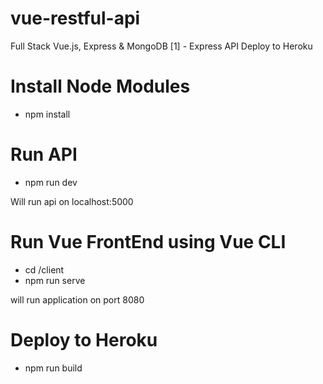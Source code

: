 # vue-restful-api
Full Stack Vue.js, Express &amp; MongoDB [1] - Express API Deploy to Heroku

# Install Node Modules
- npm install

# Run API
- npm run dev

Will run api on localhost:5000

# Run Vue FrontEnd using Vue CLI
- cd /client
- npm run serve

will run application on port 8080

# Deploy to Heroku
- npm run build